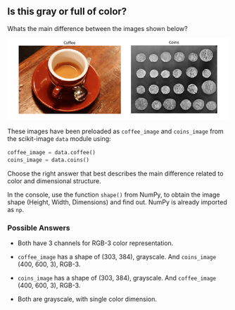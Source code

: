 ## Is this gray or full of color?

Whats the main difference between the images shown below?

![Image of coffee next to coins image](i/1.png)

These images have been preloaded as `coffee_image` and `coins_image` from the scikit-image `data` module using:

```python
coffee_image = data.coffee()
coins_image = data.coins()
```

Choose the right answer that best describes the main difference related to color and dimensional structure.

In the console, use the function `shape()` from NumPy, to obtain the image shape (Height, Width, Dimensions) and find out. NumPy is already imported as `np`.


### Possible Answers

- Both have 3 channels for RGB-3 color representation.

- `coffee_image` has a shape of (303, 384), grayscale. And `coins_image` (400, 600, 3), RGB-3.

- `coins_image` has a shape of (303, 384), grayscale. And `coffee_image` (400, 600, 3), RGB-3.

- Both are grayscale, with single color dimension.
